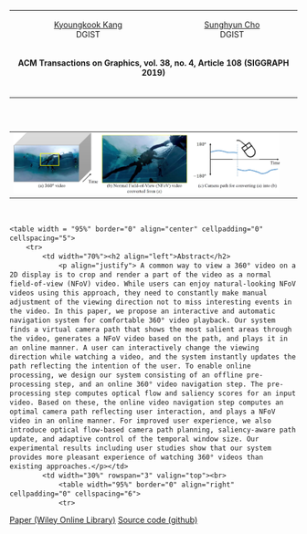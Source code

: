<!doctype html>
<html>
<!-- <head>
    <title> Interactive and Automatic Navigation for 360° Video Playback </title>
</head>

<LINK media=all href= "../glab.css" type=text/css rel=StyleSheet>
<STYLE type=text/css media=all>

#primarycontent {
    MARGIN-LEFT: auto; ; WIDTH: expression(document.body.clientWidth >
800? "800px": "auto" ); MARGIN-RIGHT: auto; TEXT-ALIGN: left; max-width:
800px }
BODY {
    TEXT-ALIGN: center
}
.style1 {font-size: x-small}
</STYLE> -->






<body>
<DIV id=primarycontent>
<H1 align="center"> Interactive and Automatic Navigation for 360° Video Playback </H1>
<!-- Author header -->
  <table width="90%" border="0" align="center" cellpadding="0" cellspacing="3">
    <tr>
        <td><p align="center"><a href=https://kyoungkookkang.github.io/ target="_blank">Kyoungkook Kang</a><br>DGIST</p></td>
        <td><p align="center"><a href=https://vclab.dgist.ac.kr/scho/ target="_blank">Sunghyun Cho</a><br>DGIST</p></td>
    </tr>
    <tr>
      <td colspan="5">      <p align="center"><strong> ACM Transactions on Graphics, vol. 38, no. 4, Article 108 (SIGGRAPH 2019) </strong></p><br></td>
    </tr>
  </table><br>

<!-- Teasure -->
<table>
    <table width="95%" border="0" align="center" cellpadding="0" cellspacing="0">
    <tr>
        <td><img src=Project/SIG_2019_Interactive360/teaser.jpg width=95%></td></tr>
</table><br>

<!-- body -->
    <table width = "95%" border="0" align="center" cellpadding="0" cellspacing="5">
        <tr>
            <td width="70%"><h2 align="left">Abstract</h2>
                <p align="justify"> A common way to view a 360° video on a 2D display is to crop and render a part of the video as a normal field-of-view (NFoV) video. While users can enjoy natural-looking NFoV videos using this approach, they need to constantly make manual adjustment of the viewing direction not to miss interesting events in the video. In this paper, we propose an interactive and automatic navigation system for comfortable 360° video playback. Our system finds a virtual camera path that shows the most salient areas through the video, generates a NFoV video based on the path, and plays it in an online manner. A user can interactively change the viewing direction while watching a video, and the system instantly updates the path reflecting the intention of the user. To enable online processing, we design our system consisting of an offline pre-processing step, and an online 360° video navigation step. The pre-processing step computes optical flow and saliency scores for an input video. Based on these, the online video navigation step computes an optimal camera path reflecting user interaction, and plays a NFoV video in an online manner. For improved user experience, we also introduce optical flow-based camera path planning, saliency-aware path update, and adaptive control of the temporal window size. Our experimental results including user studies show that our system provides more pleasant experience of watching 360° videos than existing approaches.</p></td>
            <td width="30%" rowspan="3" valign="top"><br>
                <table width="95%" border="0" align="right" cellpadding="0" cellspacing="6">
                <tr>
<td><a href="https://onlinelibrary.wiley.com/doi/abs/10.1111/cgf.12875">Paper (Wiley Online Library)</a>
</td></tr>
<tr>
<td><a href="https://github.com/JunhoJeon/interval_gradient">Source code (github)</a>
</td>
</tr>
<tr><td width=50%><div align="right"></td></tr>
<tr><td width=50%><div align="right"></td></tr>            
</tr>
            </table>
            </td>
        </tr>
        <tr>
        <td>
          <!-- <table align="middle"> <tr> <td> <a href="http://coupe.postech.ac.kr"> <img src="../coupelogo.png"> </a> </td> <td> see the new features in coupe website  <a href="http://coupe.postech.ac.kr"> [link] </td></tr> </a> </table> -->
        </td>
        </tr>
    </table>

</DIV>
</body></html>
